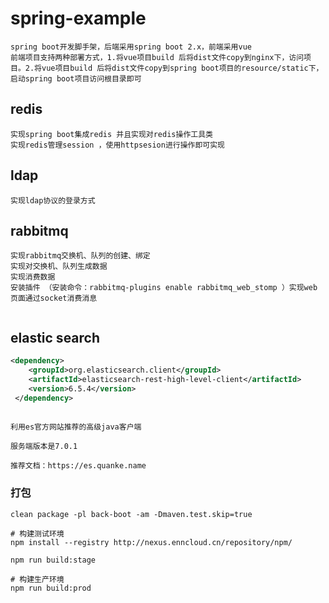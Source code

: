 # spring-example
```text
spring boot开发脚手架，后端采用spring boot 2.x，前端采用vue
前端项目支持两种部署方式，1.将vue项目build 后将dist文件copy到nginx下，访问项目。2.将vue项目build 后将dist文件copy到spring boot项目的resource/static下，启动spring boot项目访问根目录即可

```


## redis
```text
实现spring boot集成redis 并且实现对redis操作工具类
实现redis管理session ，使用httpsesion进行操作即可实现

```

## ldap
```text
实现ldap协议的登录方式
```

## rabbitmq
```text
实现rabbitmq交换机、队列的创建、绑定
实现对交换机、队列生成数据
实现消费数据
安装插件 （安装命令：rabbitmq-plugins enable rabbitmq_web_stomp ）实现web 页面通过socket消费消息


```


## elastic search 
```xml
<dependency>
    <groupId>org.elasticsearch.client</groupId>
    <artifactId>elasticsearch-rest-high-level-client</artifactId>
    <version>6.5.4</version>
 </dependency>
 
```

```text
利用es官方网站推荐的高级java客户端

服务端版本是7.0.1

推荐文档：https://es.quanke.name

```

### 打包
```text
clean package -pl back-boot -am -Dmaven.test.skip=true

# 构建测试环境
npm install --registry http://nexus.enncloud.cn/repository/npm/ 

npm run build:stage

# 构建生产环境
npm run build:prod
```
